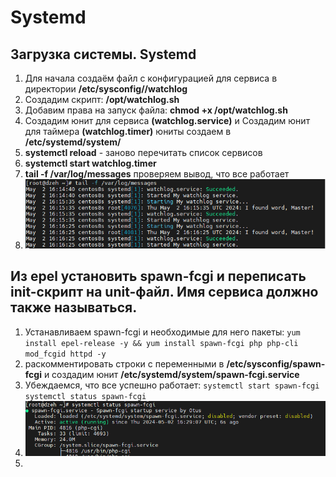 # Systemd
## Загрузка системы. Systemd
1. Для начала создаём файл с конфигурацией для сервиса в директории  **/etc/sysconfig//watchlog**
2. Создадим скрипт: **/opt/watchlog.sh**
3. Добавим права на запуск файла:  **chmod +x /opt/watchlog.sh**
4. Создадим юнит для сервиса **(watchlog.service)** и Создадим юнит для таймера **(watchlog.timer)**   юниты создаем в **/etc/systemd/system/** 
5. **systemctl reload** - заново перечитать список сервисов
6. **systemctl start watchlog.timer**
7. **tail -f /var/log/messages** проверяем вывод, что все работает
8. ![alt text](./Pictures/1.png)
## Из epel установить spawn-fcgi и переписать init-скрипт на unit-файл. Имя сервиса должно также называться.
1. Устанавливаем spawn-fcgi и необходимые для него пакеты: ``` yum install epel-release -y && yum install spawn-fcgi php php-cli mod_fcgid httpd -y ```
2. раскомментировать строки с переменными в **/etc/sysconfig/spawn-fcgi** и создадим юнит **/etc/systemd/system/spawn-fcgi.service**
3. Убеждаемся, что все успешно работает:  ``` systemctl start spawn-fcgi  ```  ``` systemctl status spawn-fcgi  ```
4. ![alt text](./Pictures/2.png)
5. 



